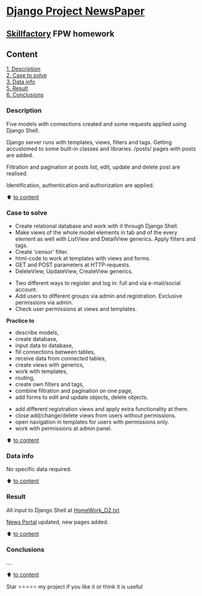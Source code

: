 # [Django Project NewsPaper](http://127.0.0.1:8000/posts/)
## [Skillfactory](https://skillfactory.ru) FPW homework

## Content  
[1. Description](README.md#Description)  
[2. Case to solve](README.md#Case-to-solve)  
[3. Data info](README.md#Data-info)  
[5. Result](README.md#Result)    
[6. Conclusions](README.md#Conclusions) 

### Description
Five models with connections created and some requests applied using Django Shell.

Django server runs with templates, views, filters and tags. 
Getting accustomed to some built-in classes and libraries.
/posts/ pages with posts are added.

Filtration and pagination at posts list, edit, update and delete post are realised.

Identification, authentication and authorization are applied.

:arrow_up: [to content](README.md#Content)


### Case to solve    
- Create relational database and work with it through Django Shell.
- Make views of the whole model elements in tab and of the every element as well with ListView and DetailView generics. Apply filters and tags.
- Create 'censor' filter.
- html-code to work at templates with views and forms.
- GET and POST parameters at HTTP-requests.
- DeleteView, UpdateView, CreateView generics.
<p> </p>

- Two different ways to register and log in: full and via e-mail/social account.
- Add users to different groups via admin and registration. Exclusive permissions via admin.
- Check user permissions at views and templates.


**Practice to**     
- describe models,
- create database,
- input data to database,
- fill connections between tables,
- receive data from connected tables,
- create views with generics,
- work with templates,
- routing,
- create own filters and tags,
- combine filtration and pagination on one page,
- add forms to edit and update objects, delete objects.
<p> </p>

- add different registration views and apply extra functionality at them.
- close add/change/delete views from users without permissions.
- open navigation in templates for users with permissions only.
- work with permissions at admin panel.


:arrow_up: [to content](README.md#Content)


### Data info
No specific data required.
  
:arrow_up: [to content](README.md#Content)


### Result  
All input to Django Shell at [HomeWork_D2.txt](HomeWork_D2.txt) 

[News Portal](http://127.0.0.1:8000/posts/) updated, new pages added.



:arrow_up: [to content](README.md#Content)


### Conclusions  
....

:arrow_up: [to content](README.md#Content)



Star ⭐️⭐️⭐️⭐️️⭐️ my project if you like it or think it is useful
